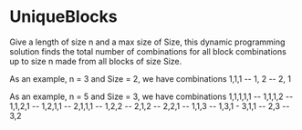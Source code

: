 # UniqueBlocks
Give a length of size n and a max size of Size, this dynamic programming solution finds the total number of combinations for all block combinations up to size n made from all blocks of size Size.

As an example, n = 3 and Size = 2, we have combinations 1,1,1  --  1, 2  --  2, 1

As an example, n = 5 and Size = 3, we have combinations 1,1,1,1,1 -- 1,1,1,2 -- 1,1,2,1 -- 1,2,1,1 -- 2,1,1,1 -- 1,2,2 -- 2,1,2 -- 2,2,1 -- 1,1,3 -- 1,3,1 - 3,1,1 -- 2,3 -- 3,2
